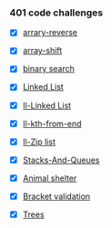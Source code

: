 ### 401 code challenges

- [x] [arrary-reverse](challenges/arrayReverse/array-reverse.js)

- [x] [array-shift](challenges/arrayShift/array-shift.js)

- [x] [binary search](challenges/arrayBinarysearch/array-binary-search.js)

- [x] [Linked List](challenges/linkedList/linked-list.js)

- [x] [ll-Linked List](challenges/linkedList/linked-list.js)

- [x] [ll-kth-from-end](challenges/linkedList/linked-list.js)

- [x] [ll-Zip list](challenges/llZip/ll_z.js)

- [x] [Stacks-And-Queues](challenges/stacksAndQueues/stacks-and-queues.js)

- [x] [Animal shelter](challenges/fifoAnimalShelter/fifo-animal-shelter.js)

- [x] [Bracket validation](challenges/multiBracketValidatipon/multi-bracket-validation.js)

- [x] [Trees](./challenges/tree/tree.js)



